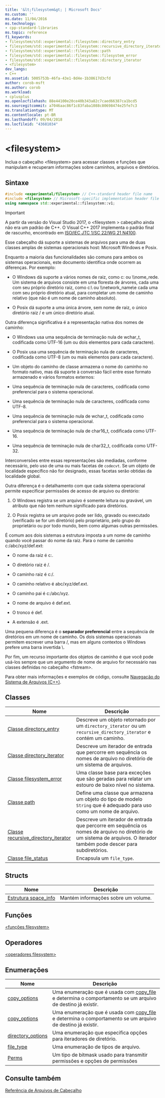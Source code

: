 ```yaml
---
title: '&lt;filesystem&gt; | Microsoft Docs'
ms.custom: ''
ms.date: 11/04/2016
ms.technology:
- cpp-standard-libraries
ms.topic: reference
f1_keywords:
- filesystem/std::experimental::filesystem::directory_entry
- filesystem/std::experimental::filesystem::recursive_directory_iterator
- filesystem/std::experimental::filesystem::path
- filesystem/std::experimental::filesystem::filesystem_error
- filesystem/std::experimental::filesystem::directory_iterator
- <filesystem>
dev_langs:
- C++
ms.assetid: 5005753b-46fa-43e1-8d4e-1b38617d3cfd
author: corob-msft
ms.author: corob
ms.workload:
- cplusplus
ms.openlocfilehash: 88e44100e20ce40b343a82c7caed66387ca1bcd5
ms.sourcegitcommit: a7046aac86f1c83faba1088c80698474e25fe7c3
ms.translationtype: MT
ms.contentlocale: pt-BR
ms.lasthandoff: 09/04/2018
ms.locfileid: "43681034"
---
```

# <a name="ltfilesystemgt"></a>&lt;filesystem&gt;

Inclua o cabeçalho &lt;filesystem> para acessar classes e funções que manipulam e recuperam informações sobre caminhos, arquivos e diretórios.

## <a name="syntax"></a>Sintaxe

```cpp
#include <experimental/filesystem> // C++-standard header file name
#include <filesystem> // Microsoft-specific implementation header file name
using namespace std::experimental::filesystem::v1;
```

> [!IMPORTANT]
> A partir da versão do Visual Studio 2017, o \<filesystem > cabeçalho ainda não era um padrão de C++. O Visual C++ 2017 implementa o padrão final de rascunho, encontrado em [ISO/IEC JTC 1/SC 22/WG 21 N4100](http://www.open-std.org/jtc1/sc22/wg21/docs/papers/2014/n4100.pdf).

Esse cabeçalho dá suporte a sistemas de arquivos para uma de duas classes amplas de sistemas operacionais host: Microsoft Windows e Posix.

Enquanto a maioria das funcionalidades são comuns para ambos os sistemas operacionais, este documento identifica onde ocorrem as diferenças. Por exemplo:

- O Windows dá suporte a vários nomes de raiz, como c: ou \\\nome_rede. Um sistema de arquivos consiste em uma floresta de árvores, cada uma com seu próprio diretório raiz, como c:\ ou \\\network_name\\e cada uma com seu próprio diretório atual, para completar um nome de caminho relativo (que não é um nome de caminho absoluto).

- O Posix dá suporte a uma única árvore, sem nome de raiz, o único diretório raiz / e um único diretório atual.

Outra diferença significativa é a representação nativa dos nomes de caminho:

- O Windows usa uma sequência de terminação nula de wchar_t, codificada como UTF-16 (um ou dois elementos para cada caractere).

- O Posix usa uma sequência de terminação nula de caracteres, codificada como UTF-8 (um ou mais elementos para cada caractere).

- Um objeto do caminho de classe armazena o nome do caminho no formato nativo, mas dá suporte à conversão fácil entre esse formato armazenado e vários formatos externos:

- Uma sequência de terminação nula de caracteres, codificada como preferencial para o sistema operacional.

- Uma sequência de terminação nula de caracteres, codificada como UTF-8.

- Uma sequência de terminação nula de wchar_t, codificada como preferencial para o sistema operacional.

- Uma sequência de terminação nula de char16_t, codificada como UTF-16.

- Uma sequência de terminação nula de char32_t, codificada como UTF-32.

Interconversões entre essas representações são mediadas, conforme necessário, pelo uso de uma ou mais facetas de `codecvt`. Se um objeto de localidade específico não for designado, essas facetas serão obtidas da localidade global.

Outra diferença é o detalhamento com que cada sistema operacional permite especificar permissões de acesso de arquivo ou diretório:

1. O Windows registra se um arquivo é somente leitura ou gravável, um atributo que não tem nenhum significado para diretórios.

1. O Posix registra se um arquivo pode ser lido, gravado ou executado (verificado se for um diretório) pelo proprietário, pelo grupo do proprietário ou por todo mundo, bem como algumas outras permissões.

É comum aos dois sistemas a estrutura imposta a um nome de caminho quando você passar do nome da raiz. Para o nome de caminho c:/abc/xyz/def.ext:

- O nome da raiz é c:.

- O diretório raiz é /.

- O caminho raiz é c:/.

- O caminho relativo é abc/xyz/def.ext.

- O caminho pai é c:/abc/xyz.

- O nome de arquivo é def.ext.

- O tronco é def.

- A extensão é .ext.

Uma pequena diferença é o **separador preferencial** entre a sequência de diretórios em um nome de caminho. Os dois sistemas operacionais permitem escrever uma barra /, mas em alguns contextos o Windows prefere uma barra invertida \\.

Por fim, um recurso importante dos objetos de caminho é que você pode usá-los sempre que um argumento de nome de arquivo for necessário nas classes definidas no cabeçalho \<fstream>.

Para obter mais informações e exemplos de código, consulte [Navegação do Sistema de Arquivos (C++)](../standard-library/file-system-navigation.md).

## <a name="classes"></a>Classes

|Nome|Descrição|
|----------|-----------------|
|[Classe directory_entry](../standard-library/directory-entry-class.md)|Descreve um objeto retornado por um `directory_iterator` ou um `recursive_directory_iterator` e contém um caminho.|
|[Classe directory_iterator](../standard-library/directory-iterator-class.md)|Descreve um iterador de entrada que percorre em sequência os nomes de arquivo no diretório de um sistema de arquivos.|
|[Classe filesystem_error](../standard-library/filesystem-error-class.md)|Uma classe base para exceções que são geradas para relatar um estouro de baixo nível no sistema.|
|[Classe path](../standard-library/path-class.md)|Define uma classe que armazena um objeto do tipo de modelo `String` que é adequado para uso como um nome de arquivo.|
|[Classe recursive_directory_iterator](../standard-library/recursive-directory-iterator-class.md)|Descreve um iterador de entrada que percorre em sequência os nomes de arquivo no diretório de um sistema de arquivos. O iterador também pode descer para subdiretórios.|
|[Classe file_status](../standard-library/file-status-class.md)|Encapsula um `file_type`.|

## <a name="structs"></a>Structs

|Nome|Descrição|
|----------|-----------------|
|[Estrutura space_info](../standard-library/space-info-structure.md)|Mantém informações sobre um volume.|

## <a name="functions"></a>Funções

[\<funções filesystem>](../standard-library/filesystem-functions.md)

## <a name="operators"></a>Operadores

[\<operadores filesystem>](../standard-library/filesystem-operators.md)

## <a name="enumerations"></a>Enumerações

|Nome|Descrição|
|----------|-----------------|
|[copy_options](../standard-library/filesystem-enumerations.md#copy_options)|Uma enumeração que é usada com [copy_file](../standard-library/filesystem-functions.md#copy_file) e determina o comportamento se um arquivo de destino já existir.|
|[copy_options](../standard-library/filesystem-enumerations.md#copy_options)|Uma enumeração que é usada com [copy_file](../standard-library/filesystem-functions.md#copy_file) e determina o comportamento se um arquivo de destino já existir.|
|[directory_options](../standard-library/filesystem-enumerations.md#directory_options)|Uma enumeração que especifica opções para iteradores de diretório.|
|[file_type](../standard-library/filesystem-enumerations.md#file_type)|Uma enumeração de tipos de arquivo.|
|[Perms](../standard-library/filesystem-enumerations.md#perms)|Um tipo de bitmask usado para transmitir permissões e opções de permissões|

## <a name="see-also"></a>Consulte também

[Referência de Arquivos de Cabeçalho](../standard-library/cpp-standard-library-header-files.md)<br/>

